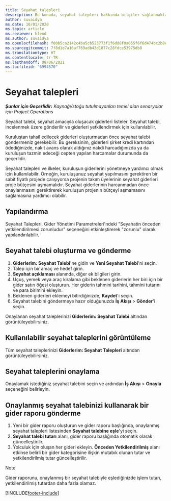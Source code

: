 ```yaml
---
title: Seyahat talepleri
description: Bu konuda, seyahat talepleri hakkında bilgiler sağlanmaktadır.
author: suvaidya
ms.date: 10/01/2020
ms.topic: article
ms.reviewer: kfend
ms.author: suvaidya
ms.openlocfilehash: f00b5ca2142c4ba5cb523773f1f6dd8f0a055f6f6d474bc2b8e5f775ca0fc739
ms.sourcegitcommit: 7f8d1e7a16af769adb43d1877c28fdce53975db8
ms.translationtype: HT
ms.contentlocale: tr-TR
ms.lasthandoff: 08/06/2021
ms.locfileid: "6994570"
---
```

# <a name="travel-requisitions"></a>Seyahat talepleri

_**Şunlar için Geçerlidir:** Kaynağı/stoğu tutulmayanları temel alan senaryolar için Project Operations_

Seyahat talebi, seyahat amacıyla oluşacak giderleri listeler. Seyahat talebi, incelenmek üzere gönderilir ve giderleri yetkilendirmek için kullanılabilir.

Kuruluştan tahsil edilecek giderleri oluşturmadan önce seyahat talebi göndermeniz gerekebilir. Bu gereksinim, giderleri şirket kredi kartından ödediğinizde, nakit avans olarak aldığınız nakdi harcadığınızda ya da kuruluşun tazmin edeceği cepten yapılan harcamalar durumunda da geçerlidir.

Seyahat talepleri ve ilkeler, kuruluşun giderlerini yönetmeye yardımcı olmak için kullanılabilir. Örneğin, kuruluşunuz seyahat yapılmasını gerektiren bir sabit fiyatlı projede çalışıyorsa projenin takım üyelerinin seyahat giderleri proje bütçesini aşmamalıdır. Seyahat giderlerinin harcanmadan önce onaylanmasını gerektirerek kuruluşun projenin bütçeyi aşmamasını sağlamasına yardımcı olabilir.

## <a name="configuration"></a>Yapılandırma 

Seyahat Talepleri, Gider Yönetimi Parametreleri'ndeki "Seyahatin önceden yetkilendirilmesi zorunludur" seçeneğini etkinleştirerek "zorunlu" olarak yapılandırılabilir. 

## <a name="create-and-submit-a-travel-requisition"></a>Seyahat talebi oluşturma ve gönderme

1. **Giderlerim: Seyahat Talebi**'ne gidin ve **Yeni Seyahat Talebi**'ni seçin.
2. Talep için bir amaç ve hedef girin.
3. **Seyahat açıklaması** alanında, diğer ek bilgileri girin. 
4. Uçuş, yemek veya araç kiralama gibi beklenen giderlerin her biri için bir gider satırı öğesi oluşturun. Her giderin tahmini tarihini, tahmini tutarını ve para birimini ekleyin. 
5. Beklenen giderleri eklemeyi bitirdiğinizde, **Kaydet**'i seçin.
6. Seyahat talebini göndermeye hazır olduğunuzda **İş Akışı** > **Gönder**'i seçin.

Onaylanan seyahat taleplerinizi **Giderlerim: Seyahat Talebi** altından görüntüleyebilirsiniz. 

## <a name="view-available-travel-requisitions"></a>Kullanılabilir seyahat taleplerini görüntüleme

Tüm seyahat taleplerinizi **Giderlerim: Seyahat Talepleri** altından görüntüleyebilirsiniz.

## <a name="approve-travel-requisitions"></a>Seyahat taleplerini onaylama

Onaylamak istediğiniz seyahat talebini seçin ve ardından **İş Akışı** > **Onayla** seçeneğini belirleyin.  

## <a name="submit-an-expense-report-using-your-approved-travel-requisition"></a>Onaylanmış seyahat talebinizi kullanarak bir gider raporu gönderme

1. Yeni bir gider raporu oluşturun ve gider raporu başlığında, onaylanmış seyahat talepleri listesinden **Seyahat talebine eşle**'yi seçin.
2. **Seyahat talebi tutarı** alanı, gider raporu başlığında otomatik olarak güncelleştirilir.
3. Yolculuk için oluşan her gideri ekleyin. **Önceden Yetkilendirilmiş** alanı etkinse belirli bir gider kategorisine ilişkin mutabık olunan tutar ve yetkilendirilmiş tutar güncelleştirilir.

> [!NOTE]
> Gider raporunu, onaylanmış bir seyahat talebiyle eşlediğinizde işlem tutarı, yetkilendirilmiş tutardan daha fazla olamaz. 


[!INCLUDE[footer-include](../includes/footer-banner.md)]